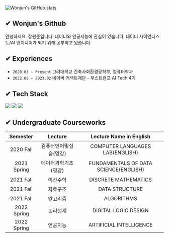 ![Wonjun's GitHub stats](https://github-readme-stats.vercel.app/api?username=jwj51720&show_icons=true&theme=vue&count_private=true)

## ✔ Wonjun's Github
안녕하세요. 장원준입니다. 데이터와 인공지능에 관심이 있습니다.
데이터 사이언티스트/AI 엔지니어가 되기 위해 공부하고 있습니다.

## ✔ Experiences
- `2020.03 ~ Present` 고려대학교 건축사회환경공학부, 컴퓨터학과
- `2022.09 ~ 2023.02` 네이버 커넥트재단 - 부스트캠프 AI Tech 4기

## ✔ Tech Stack
<img src="https://img.shields.io/badge/Python-3776AB?style=flat&logo=Python&logoColor=white"/> <img src="https://img.shields.io/badge/PyTorch-%23EE4C2C.svg?style=flat&logo=PyTorch&logoColor=white"/> <img src="https://img.shields.io/badge/-A8B9CC?style=flat&logo=C&logoColor=white"/>

## ✔ Undergraduate Courseworks
|    Semester    |           Lecture          |               Lecture Name in English              |
|:--------------:|:--------------------------:|:--------------------------------------------------:|
|    2020 Fall    |   컴퓨터언어및실습(영강)   |        COMPUTER LANGUAGES LAB(ENGLISH)             |
|   2021 Spring   |    데이터과학기초(영강)    |         FUNDAMENTALS OF DATA SCIENCE(ENGLISH)      |
|    2021 Fall    |          이산수학         |                 DISCRETE MATHEMATICS               |
|    2021 Fall    |          자료구조         |                     DATA STRUCTURE                 |
|    2021 Fall    |          알고리즘         |                     ALGORITHMS                     |
|   2022 Spring   |          논리설계         |                 DIGITAL LOGIC DESIGN               |
|   2022 Spring   |          인공지능         |              ARTIFICIAL INTELLIGENCE               |


<!--
**jwj51720/jwj51720** is a ✨ _special_ ✨ repository because its `README.md` (this file) appears on your GitHub profile.

Here are some ideas to get you started:

- 🔭 I’m currently working on ...
- 🌱 I’m currently learning ...
- 👯 I’m looking to collaborate on ...
- 🤔 I’m looking for help with ...
- 💬 Ask me about ...
- 📫 How to reach me: ...
- 😄 Pronouns: ...
- ⚡ Fun fact: ...
-->
